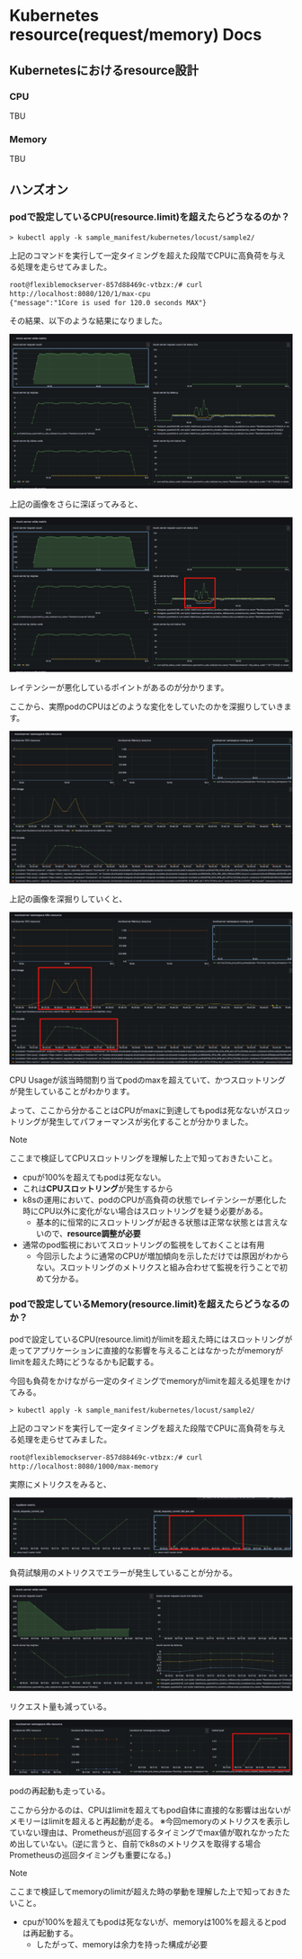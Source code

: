 # Kubernetes resource(request/memory) Docs

## Kubernetesにおけるresource設計

### CPU

TBU

### Memory

TBU

## ハンズオン

### podで設定しているCPU(resource.limit)を超えたらどうなるのか？

```
> kubectl apply -k sample_manifest/kubernetes/locust/sample2/
```

上記のコマンドを実行して一定タイミングを超えた段階でCPUに高負荷を与える処理を走らせてみました。

```
root@flexiblemockserver-857d88469c-vtbzx:/# curl http://localhost:8080/120/1/max-cpu
{"message":"1Core is used for 120.0 seconds MAX"}
```

その結果、以下のような結果になりました。

![image](./image/1.png)

上記の画像をさらに深ぼってみると、

![image](./image/2.png)

レイテンシーが悪化しているポイントがあるのが分かります。

ここから、実際podのCPUはどのような変化をしていたのかを深掘りしていきます。

![image](./image/3.png)

上記の画像を深掘りしていくと、

![image](./image/4.png)

CPU Usageが該当時間割り当てpodのmaxを超えていて、かつスロットリングが発生していることがわかります。

よって、ここから分かることはCPUがmaxに到達してもpodは死なないがスロットリングが発生してパフォーマンスが劣化することが分かりました。

> [!NOTE]
> ここまで検証してCPUスロットリングを理解した上で知っておきたいこと。
> * cpuが100%を超えてもpodは死なない。
>  * これは**CPUスロットリング**が発生するから
> * k8sの運用において、podのCPUが高負荷の状態でレイテンシーが悪化した時にCPU以外に変化がない場合はスロットリングを疑う必要がある。
>   * 基本的に恒常的にスロットリングが起きる状態は正常な状態とは言えないので、**resource調整が必要**
> * 通常のpod監視においてスロットリングの監視をしておくことは有用
>   * 今回示したように通常のCPUが増加傾向を示しただけでは原因がわからない。スロットリングのメトリクスと組み合わせて監視を行うことで初めて分かる。


### podで設定しているMemory(resource.limit)を超えたらどうなるのか？

podで設定しているCPU(resource.limit)がlimitを超えた時にはスロットリングが走ってアプリケーションに直接的な影響を与えることはなかったがmemoryがlimitを超えた時にどうなるかも記載する。

今回も負荷をかけながら一定のタイミングでmemoryがlimitを超える処理をかけてみる。

```
> kubectl apply -k sample_manifest/kubernetes/locust/sample2/
```

上記のコマンドを実行して一定タイミングを超えた段階でCPUに高負荷を与える処理を走らせてみました。

```
root@flexiblemockserver-857d88469c-vtbzx:/# curl http://localhost:8080/1000/max-memory
```

実際にメトリクスをみると、

![image](./image/5.png)

負荷試験用のメトリクスでエラーが発生していることが分かる。

![image](./image/6.png)

リクエスト量も減っている。

![image](./image/7.png)

podの再起動も走っている。

ここから分かるのは、CPUはlimitを超えてもpod自体に直接的な影響は出ないがメモリーはlimitを超えると再起動が走る。
※今回memoryのメトリクスを表示していない理由は、Prometheusが巡回するタイミングでmax値が取れなかったため出していない。(逆に言うと、自前でk8sのメトリクスを取得する場合Prometheusの巡回タイミングも重要になる。)

> [!NOTE]
> ここまで検証してmemoryのlimitが超えた時の挙動を理解した上で知っておきたいこと。
> * cpuが100%を超えてもpodは死なないが、memoryは100%を超えるとpodは再起動する。
>   * したがって、memoryは余力を持った構成が必要
